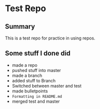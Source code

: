 Test Repo
========================================================

Summary
--------------------------------------------------------
This is a test repo for practice in using repos.

Some stuff I done did
--------------------------------------------------------
* made a repo
* pushed stuff into master
* made a branch
* added stuff to Branch
* Switched between master and test
* made bulletpoints
* `Formatting in README.md`
* merged test and master
